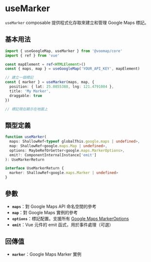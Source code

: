 # useMarker

`useMarker` composable 提供程式化存取來建立和管理 Google Maps 標記。

## 基本用法

```typescript
import { useGoogleMap, useMarker } from '@voomap/core'
import { ref } from 'vue'

const mapElement = ref<HTMLElement>()
const { maps, map } = useGoogleMap('YOUR_API_KEY', mapElement)

// 建立一個標記
const { marker } = useMarker(maps, map, {
  position: { lat: 25.0855388, lng: 121.4791004 },
  title: 'My Marker',
  draggable: true
})

// 標記現在顯示在地圖上
```

## 類型定義

```typescript
function useMarker(
  maps: ShallowRef<typeof globalThis.google.maps | undefined>,
  map: ShallowRef<google.maps.Map | undefined>,
  options: MaybeRefOrGetter<google.maps.MarkerOptions>,
  emit?: ComponentInternalInstance['emit']
): UseMarkerReturn

interface UseMarkerReturn {
  marker: ShallowRef<google.maps.Marker | undefined>
}
```

## 參數

- **`maps`**：對 Google Maps API 命名空間的參考
- **`map`**：對 Google Maps 實例的參考
- **`options`**：標記配置。支援所有 [Google Maps MarkerOptions](https://developers.google.com/maps/documentation/javascript/reference/marker#MarkerOptions)
- **`emit`**：Vue 元件的 emit 函式，用於事件處理（可選）

## 回傳值

- **`marker`**：Google Maps Marker 實例
